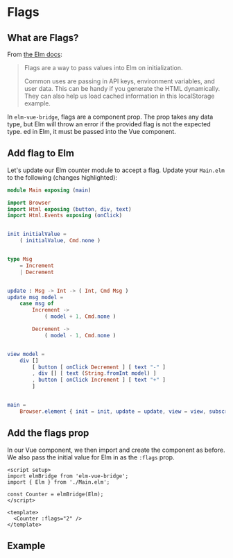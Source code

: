 <script setup>
  import CounterWithFlags from '../../../../.vuepress/components/CounterWithFlags.vue'
</script>

# Flags

## What are Flags?

From [the Elm docs](https://guide.elm-lang.org/interop/flags.html):

> Flags are a way to pass values into Elm on initialization.
> 
> Common uses are passing in API keys, environment variables, and user data. This can be handy if you generate the HTML dynamically. They can also help us load cached information in this localStorage example.

In `elm-vue-bridge`, flags are a component prop. The prop takes any data type, but Elm will throw an error if the provided flag is not the expected type. ed in Elm, it must be passed into the Vue component.

## Add flag to Elm

Let's update our Elm counter module to accept a flag. Update your `Main.elm` to the following (changes highlighted):

```elm {8-9,17,21,24,36}
module Main exposing (main)

import Browser
import Html exposing (button, div, text)
import Html.Events exposing (onClick)


init initialValue =
    ( initialValue, Cmd.none )


type Msg
    = Increment
    | Decrement


update : Msg -> Int -> ( Int, Cmd Msg )
update msg model =
    case msg of
        Increment ->
            ( model + 1, Cmd.none )

        Decrement ->
            ( model - 1, Cmd.none )


view model =
    div []
        [ button [ onClick Decrement ] [ text "-" ]
        , div [] [ text (String.fromInt model) ]
        , button [ onClick Increment ] [ text "+" ]
        ]


main =
    Browser.element { init = init, update = update, view = view, subscriptions = \_ -> Sub.none }
```

## Add the flags prop

In our Vue component, we then import and create the component as before. We also pass the initial value for Elm in as the `:flags` prop.

```vue {9}
<script setup>
import elmBridge from 'elm-vue-bridge';
import { Elm } from './Main.elm';

const Counter = elmBridge(Elm);
</script>

<template>
  <Counter :flags="2" />
</template>
```

## Example

<CounterWithFlags />

